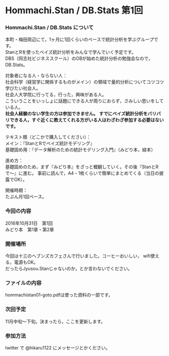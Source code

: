 # Hommachi.Stan / DB.Stats 第1回

### Hommachi.Stan / DB.Stats について
本町・梅田周辺にて，1ヶ月に1回くらいのペースで統計分析を学ぶグループです。  
StanとRを使ったベイズ統計分析をみんなで学んでいく予定です。  
DBS（同志社ビジネススクール）のOBが始めた統計分析の勉強会なので，DB.Stats。

対象者になる人・ならない人：  
社会科学（経営学に関係するものがメイン）の領域で量的分析についてコツコツ学びたい社会人。  
社会人大学院に行ってる，行った，興味がある人。  
こういうことをいっしょに話題にできる人が周りにおらず，さみしい思いをしている人。  
**社会人経験のない学生の方は参加できません。**
**すでにベイズ統計分析をバリバリできる人，すぐ近くに教えてくれる方がいる人はわざわざ参加する必要はないです。**  

テキスト類（どこかで購入してください）：  
メイン：『StanとRでベイズ統計モデリング』  
基礎固め用：『データ解析のための統計モデリング入門』（みどり本，緑本）

進め方：  
基礎固めのため，まず『みどり本』をざっと概観していく。その後『StanとRで〜』に進む。
事前に読んで，A4・1枚くらいで簡単にまとめてくる（当日の披露でOK）。

開催時期：  
たぶん月1回ペース。

### 今回の内容
2016年10月31日　第1回  
みどり本　第1章・第2章

### 開催場所
今回は十三のヘブンズカフェさんで行いました。コーヒーおいしい， wifi使える，電源もOK。  
だったらJyusou.Stanじゃないのか，とか言わないでください。

### ファイルの内容
hommachistan01-goto.pdfは使った資料の一部です。

### 次回予定
11月中旬〜下旬。決まったら，ここを更新します。

### 参加方法
twitter で @hikaru1122 にメッセージとかください。
